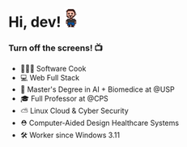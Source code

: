 <h1 align="left">Hi, dev! <img src="gif_fred_d.gif" width="25px"></h1>

###  Turn off the screens! 📺

- 👨🏻‍🍳 Software Cook<br>
- 💻 Web Full Stack<br>
- 🤖 Master's Degree in AI + Biomedice at @USP<br>
- 🎓 Full Professor at @CPS<br>
- ⛅ Linux Cloud & Cyber Security<br>
- ⛑️ Computer-Aided Design Healthcare Systems
- 🛠️ Worker since Windows 3.11<br>


